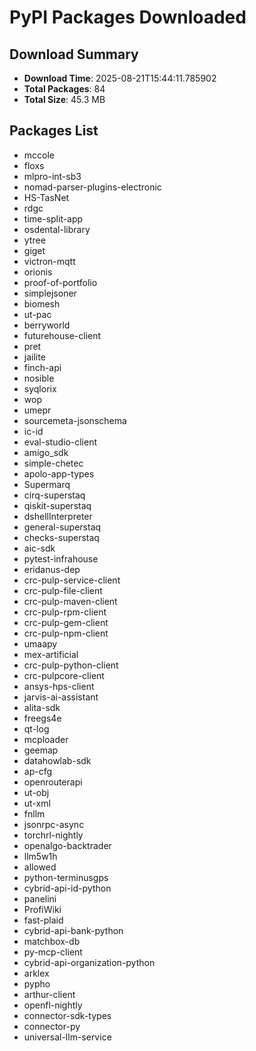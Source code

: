 # PyPI Packages Downloaded

## Download Summary
- **Download Time**: 2025-08-21T15:44:11.785902
- **Total Packages**: 84
- **Total Size**: 45.3 MB

## Packages List
- mccole
- floxs
- mlpro-int-sb3
- nomad-parser-plugins-electronic
- HS-TasNet
- rdgc
- time-split-app
- osdental-library
- ytree
- giget
- victron-mqtt
- orionis
- proof-of-portfolio
- simplejsoner
- biomesh
- ut-pac
- berryworld
- futurehouse-client
- pret
- jailite
- finch-api
- nosible
- syqlorix
- wop
- umepr
- sourcemeta-jsonschema
- ic-id
- eval-studio-client
- amigo_sdk
- simple-chetec
- apolo-app-types
- Supermarq
- cirq-superstaq
- qiskit-superstaq
- dshellInterpreter
- general-superstaq
- checks-superstaq
- aic-sdk
- pytest-infrahouse
- eridanus-dep
- crc-pulp-service-client
- crc-pulp-file-client
- crc-pulp-maven-client
- crc-pulp-rpm-client
- crc-pulp-gem-client
- crc-pulp-npm-client
- umaapy
- mex-artificial
- crc-pulp-python-client
- crc-pulpcore-client
- ansys-hps-client
- jarvis-ai-assistant
- alita-sdk
- freegs4e
- qt-log
- mcploader
- geemap
- datahowlab-sdk
- ap-cfg
- openrouterapi
- ut-obj
- ut-xml
- fnllm
- jsonrpc-async
- torchrl-nightly
- openalgo-backtrader
- llm5w1h
- allowed
- python-terminusgps
- cybrid-api-id-python
- panelini
- ProfiWiki
- fast-plaid
- cybrid-api-bank-python
- matchbox-db
- py-mcp-client
- cybrid-api-organization-python
- arklex
- pypho
- arthur-client
- openfl-nightly
- connector-sdk-types
- connector-py
- universal-llm-service
